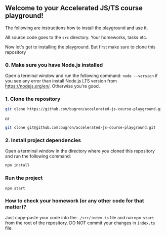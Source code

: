 ## Welcome to your Accelerated JS/TS course playground!

The following are instructions how to install the playground and use it.

All source code goes to the `src` directory. Your homeworks, tasks etc.

Now let's get to installing the playground. But first make sure to clone this repository

### 0. Make sure you have Node.js installed

Open a terminal window and run the following command:
`node --version`
if you see any error than install Node.js LTS version from https://nodejs.org/en/.
Otherwise you're good.

### 1. Clone the repository

```bash
git clone https://github.com/bugron/accelerated-js-course-playground.git
```

or

```bash
git clone git@github.com:bugron/accelerated-js-course-playground.git
```

### 2. Install project dependencies

Open a terminal window in the directory where you cloned this repository and run the following command:

```bash
npm install
```

### Run the project

`npm start`

### How to check your homework (or any other code for that matter)?

Just copy-paste your code into the `./src/index.ts` file and run `npm start` from the root of the repository. DO NOT commit your changes in `index.ts` file.
